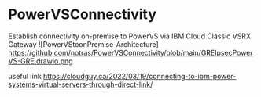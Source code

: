 # PowerVSConnectivity
Establish connectivity on-premise to PowerVS via IBM Cloud Classic VSRX Gateway
![PowerVStoonPremise-Architecture] https://github.com/notras/PowerVSConnectivity/blob/main/GREIpsecPowerVS-GRE.drawio.png








useful link https://cloudguy.ca/2022/03/19/connecting-to-ibm-power-systems-virtual-servers-through-direct-link/
